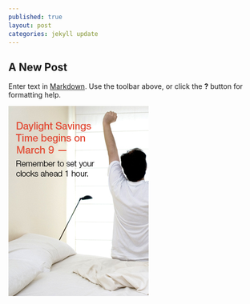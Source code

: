 ```yaml
---
published: true
layout: post
categories: jekyll update
---
```


## A New Post

Enter text in [Markdown](http://daringfireball.net/projects/markdown/). Use the toolbar above, or click the **?** button for formatting help.

![test alt text](/media/March2010_eCard_InsideCover.jpg)